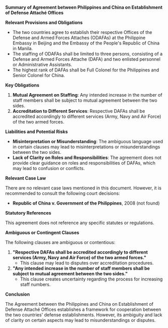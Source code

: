 **Summary of Agreement between Philippines and China on Establishment of Defense Attaché Offices**

**Relevant Provisions and Obligations**

*   The two countries agree to establish their respective Offices of the Defense and Armed Forces Attaches (ODAFAs) at the Philippine Embassy in Beijing and the Embassy of the People's Republic of China in Manila.
*   The staffing of ODAFAs shall be limited to three persons, consisting of a Defense and Armed Forces Attache (DAFA) and two enlisted personnel or Administrative Assistants.
*   The highest rank of DAFAs shall be Full Colonel for the Philippines and Senior Colonel for China.

**Key Obligations**

1.  **Mutual Agreement on Staffing**: Any intended increase in the number of staff members shall be subject to mutual agreement between the two sides.
2.  **Accreditation to Different Services**: Respective DAFAs shall be accredited accordingly to different services (Army, Navy and Air Force) of the two armed forces.

**Liabilities and Potential Risks**

*   **Misinterpretation or Misunderstanding**: The ambiguous language used in certain clauses may lead to misinterpretations or misunderstandings between the two sides.
*   **Lack of Clarity on Roles and Responsibilities**: The agreement does not provide clear guidance on roles and responsibilities of DAFAs, which may lead to confusion or conflicts.

**Relevant Case Law**

There are no relevant case laws mentioned in this document. However, it is recommended to consult the following court decisions:

*   **Republic of China v. Government of the Philippines**, 2008 (not found)

**Statutory References**

This agreement does not reference any specific statutes or regulations.

**Ambiguous or Contingent Clauses**

The following clauses are ambiguous or contentious:

1.  **"Respective DAFAs shall be accredited accordingly to different services (Army, Navy and Air Force) of the two armed forces."**
    *   This clause may lead to disputes over accreditation procedures.
2.  **"Any intended increase in the number of staff members shall be subject to mutual agreement between the two sides."**
    *   This clause creates uncertainty regarding the process for increasing staff numbers.

**Conclusion**

The Agreement between the Philippines and China on Establishment of Defense Attaché Offices establishes a framework for cooperation between the two countries' defense establishments. However, its ambiguity and lack of clarity on certain aspects may lead to misunderstandings or disputes.